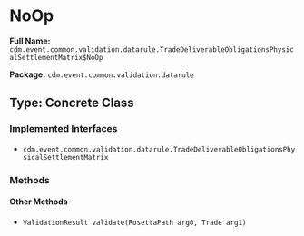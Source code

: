 # NoOp

**Full Name:** `cdm.event.common.validation.datarule.TradeDeliverableObligationsPhysicalSettlementMatrix$NoOp`

**Package:** `cdm.event.common.validation.datarule`

## Type: Concrete Class

### Implemented Interfaces

- `cdm.event.common.validation.datarule.TradeDeliverableObligationsPhysicalSettlementMatrix`

### Methods

#### Other Methods

- `ValidationResult validate(RosettaPath arg0, Trade arg1)`

